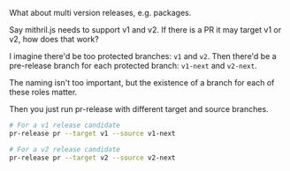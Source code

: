 What about multi version releases, e.g. packages.

Say mithril.js needs to support v1 and v2. If there is a PR it may target v1 or
v2, how does that work?

I imagine there'd be too protected branches: `v1` and `v2`. Then there'd be a
pre-release branch for each protected branch: `v1-next` and `v2-next`.

The naming isn't too important, but the existence of a branch for each of these
roles matter.

Then you just run pr-release with different target and source branches.

```bash
# For a v1 release candidate
pr-release pr --target v1 --source v1-next

# For a v2 release candidate
pr-release pr --target v2 --source v2-next
```
